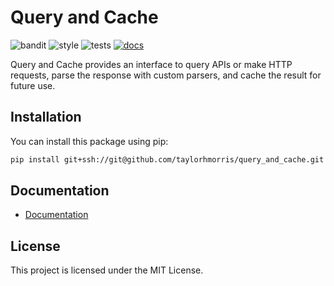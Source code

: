 # Query and Cache
![bandit](https://github.com/taylorhmorris/query_and_cache/actions/workflows/bandit.yml/badge.svg?event=push)
![style](https://github.com/taylorhmorris/query_and_cache/actions/workflows/lint.yml/badge.svg?event=push)
![tests](https://github.com/taylorhmorris/query_and_cache/actions/workflows/tests.yml/badge.svg?event=push)
[![docs](https://github.com/taylorhmorris/query_and_cache/actions/workflows/docs.yml/badge.svg?event=push)](https://taylorhmorris.github.io/query_and_cache/)


Query and Cache provides an interface to query APIs or make HTTP requests, parse the response with custom parsers, and cache the result for future use.

## Installation

You can install this package using pip:

```bash
pip install git+ssh://git@github.com/taylorhmorris/query_and_cache.git
```

## Documentation

- [Documentation](https://taylorhmorris.github.io/query_and_cache/)

## License

This project is licensed under the MIT License.
